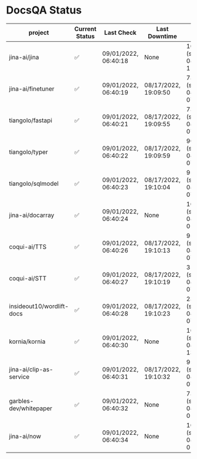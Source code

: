 # DocsQA Status

|         project         |Current Status|     Last Check     |   Last Downtime    |              % Uptime              |
|-------------------------|--------------|--------------------|--------------------|------------------------------------|
|jina-ai/jina             |✅            |09/01/2022, 06:40:18|None                |100.000 (since 08/29/2022, 11:24:14)|
|jina-ai/finetuner        |✅            |09/01/2022, 06:40:19|08/17/2022, 19:09:50|73.085 (since 08/15/2022, 07:09:42) |
|tiangolo/fastapi         |✅            |09/01/2022, 06:40:21|08/17/2022, 19:09:55|73.089 (since 08/15/2022, 07:09:42) |
|tiangolo/typer           |✅            |09/01/2022, 06:40:22|08/17/2022, 19:09:59|90.955 (since 08/15/2022, 07:09:42) |
|tiangolo/sqlmodel        |✅            |09/01/2022, 06:40:23|08/17/2022, 19:10:04|95.816 (since 08/15/2022, 07:09:42) |
|jina-ai/docarray         |✅            |09/01/2022, 06:40:24|None                |100.000 (since 08/24/2022, 01:39:12)|
|coqui-ai/TTS             |✅            |09/01/2022, 06:40:26|08/17/2022, 19:10:13|95.814 (since 08/15/2022, 07:09:42) |
|coqui-ai/STT             |✅            |09/01/2022, 06:40:27|08/17/2022, 19:10:19|31.695 (since 08/15/2022, 07:09:42) |
|insideout10/wordlift-docs|✅            |09/01/2022, 06:40:28|08/17/2022, 19:10:23|23.688 (since 08/15/2022, 07:09:42) |
|kornia/kornia            |✅            |09/01/2022, 06:40:30|None                |100.000 (since 08/30/2022, 13:49:49)|
|jina-ai/clip-as-service  |✅            |09/01/2022, 06:40:31|08/17/2022, 19:10:32|95.823 (since 08/15/2022, 07:09:42) |
|garbles-dev/whitepaper   |✅            |09/01/2022, 06:40:32|None                |73.191 (since 08/24/2022, 01:39:12) |
|jina-ai/now              |✅            |09/01/2022, 06:40:34|None                |100.000 (since 08/24/2022, 01:39:12)|
